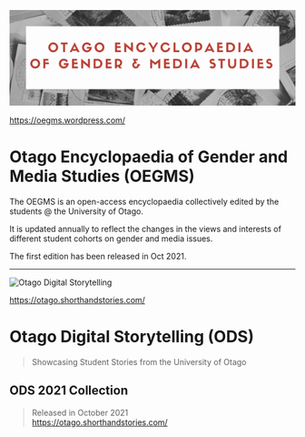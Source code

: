 ![Otago Encyclopaedia of Gender and Media Studies](https://raw.githubusercontent.com/John-Otago/Otago-Encyclopaedia-of-Gender-and-Media-Studies/main/OEGMS.png)

https://oegms.wordpress.com/

# Otago Encyclopaedia of Gender and Media Studies (OEGMS)

The OEGMS is an open-access encyclopaedia collectively edited by the students @ the University of Otago.

It is updated annually to reflect the changes in the views and interests of different student cohorts on gender and media issues.

The first edition has been released in Oct 2021.
  
---

![Otago Digital Storytelling](https://raw.githubusercontent.com/John-Otago/Otago-Digital-Storytelling/main/ODS.jpg)

https://otago.shorthandstories.com/

# Otago Digital Storytelling (ODS)
> Showcasing Student Stories from the University of Otago

## ODS 2021 Collection
> Released in October 2021  
> https://otago.shorthandstories.com/
  
